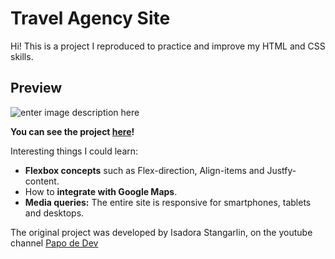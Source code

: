 
# Travel Agency Site

Hi!
This is a project I reproduced to practice and improve my HTML and CSS skills.

## Preview

![enter image description here](https://github.com/debbywar/site-viagens/blob/master/assests/agencia480px.gif?raw=true)

**You can see the project [here](https://debbywar.github.io/site-viagens/)!**


Interesting things I could learn:
- **Flexbox concepts** such as Flex-direction, Align-items and Justfy-content.
- How to **integrate with Google Maps**.
- **Media queries:** The entire site is responsive for smartphones, tablets and desktops.


The original project was developed by Isadora Stangarlin, on the youtube channel  [Papo de Dev](https://www.youtube.com/channel/UCRhKK6VrISnIWPJjYxBPKnA)
